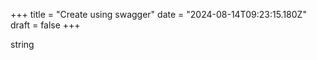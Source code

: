 +++
title = "Create using swagger"
date = "2024-08-14T09:23:15.180Z"
draft = false
+++

  string
        